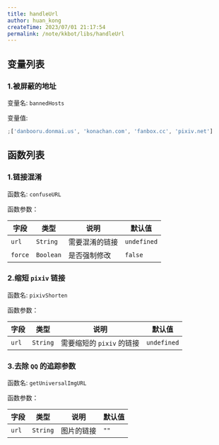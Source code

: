 ```yaml
---
title: handleUrl
author: huan_kong
createTime: 2023/07/01 21:17:54
permalink: /note/kkbot/libs/handleUrl
---
```


## 变量列表

### 1.被屏蔽的地址

变量名: `bannedHosts`

变量值:

```javascript
;['danbooru.donmai.us', 'konachan.com', 'fanbox.cc', 'pixiv.net']
```

## 函数列表

### 1.链接混淆

函数名: `confuseURL`

函数参数：

| 字段    | 类型      | 说明           | 默认值      |
| ------- | --------- | -------------- | ----------- |
| `url`   | `String`  | 需要混淆的链接 | `undefined` |
| `force` | `Boolean` | 是否强制修改   | `false`     |

### 2.缩短 `pixiv` 链接

函数名: `pixivShorten`

函数参数：

| 字段  | 类型     | 说明                      | 默认值      |
| ----- | -------- | ------------------------- | ----------- |
| `url` | `String` | 需要缩短的 `pixiv` 的链接 | `undefined` |

### 3.去除 `QQ` 的追踪参数

函数名: `getUniversalImgURL`

函数参数：

| 字段  | 类型     | 说明       | 默认值 |
| ----- | -------- | ---------- | ------ |
| `url` | `String` | 图片的链接 | `""`   |
